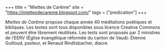 +++
title = "Miettes de Carême"
site = "https://miettesdecareme.blogspot.com/"
tags = ["predication"]
+++

*Miettes de Carême* propose chaque année 40 méditations poétiques et bibliques. Les textes sont tous disponibles sous licence Creative Commons et peuvent être librement réutilisés. Les tests sont proposés par 2 ministres de l’EERV (Église évangélique réformée du canton de Vaud): Étienne Guilloud, pasteur, et Renaud Rindlisbacher, diacre.
